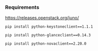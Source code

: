 ### Requirements

https://releases.openstack.org/juno/

```
pip install python-keystoneclient==1.1.1

pip install python-glanceclient==0.14.3

pip install python-novaclient==2.20.0
```
